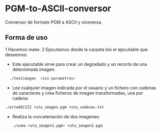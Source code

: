 # PGM-to-ASCII-conversor
Conversor de formato PGM a ASCII y viceversa.

## Forma de uso
1 Hacemos make.
2 Ejecutamos desde la carpeta bin el ejecutable que deseemos:
  - Este ejecutable sirve para crear un degradado y un recorte de una determinada imagen:
  ```sh
    ./testimagen  <sin parametros> 
  ```
 - Lee cualquier imagen indicada por el usuario y un fichero con cadenas de caracteres y crea ficheros de imagen transformadas, una por cadena:
 ```sh
 ./arteASCII2 ruta_imagen.pgm ruta_cadenas.txt
 ``` 
- Realiza la concatenación de dos imagenes:
  ```sh
  ./suma ruta_imagen1.pgm> ruta_imagen2.pgm
 ```
  
